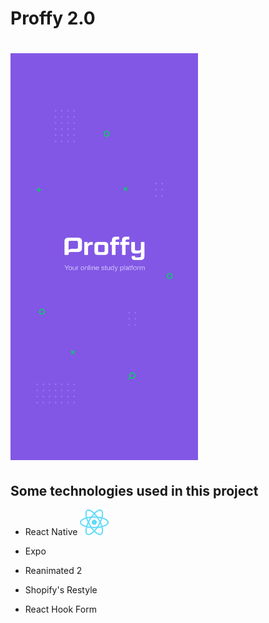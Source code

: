 # Proffy 2.0

<h1>
    <img src="assets/splash.png" width="300" alt="Proffy Splash">
</h1>

## Some technologies used in this project

* React Native <img src="assets/readme/react-native-logo.svg"></img>

* Expo
* Reanimated 2
* Shopify's Restyle
* React Hook Form
